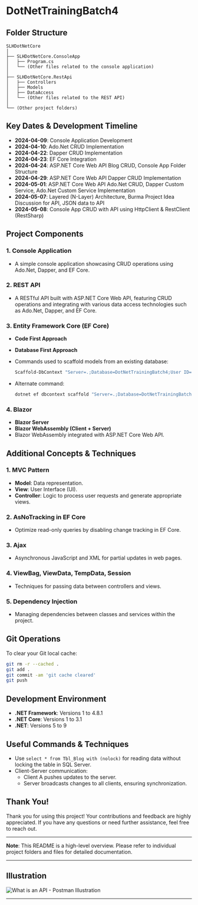 ﻿# DotNetTrainingBatch4

## Folder Structure

```plaintext
SLHDotNetCore
│
├── SLHDotNetCore.ConsoleApp
│   ├── Program.cs
│   └── (Other files related to the console application)
│
├── SLHDotNetCore.RestApi
│   ├── Controllers
│   ├── Models
│   ├── DataAccess
│   └── (Other files related to the REST API)
│
└── (Other project folders)
```

## Key Dates & Development Timeline

- **2024-04-09**: Console Application Development
- **2024-04-10**: Ado.Net CRUD Implementation
- **2024-04-22**: Dapper CRUD Implementation
- **2024-04-23**: EF Core Integration
- **2024-04-24**: ASP.NET Core Web API Blog CRUD, Console App Folder Structure
- **2024-04-29**: ASP.NET Core Web API Dapper CRUD Implementation
- **2024-05-01**: ASP.NET Core Web API Ado.Net CRUD, Dapper Custom Service, Ado.Net Custom Service Implementation
- **2024-05-07**: Layered (N-Layer) Architecture, Burma Project Idea Discussion for API, JSON data to API
- **2024-05-08**: Console App CRUD with API using HttpClient & RestClient (RestSharp)

## Project Components

### 1. **Console Application**
   - A simple console application showcasing CRUD operations using Ado.Net, Dapper, and EF Core.
   
### 2. **REST API**
   - A RESTful API built with ASP.NET Core Web API, featuring CRUD operations and integrating with various data access technologies such as Ado.Net, Dapper, and EF Core.

### 3. **Entity Framework Core (EF Core)**
   - **Code First Approach**
   - **Database First Approach**
   - Commands used to scaffold models from an existing database:
   
     ```bash
     Scaffold-DbContext "Server=.;Database=DotNetTrainingBatch4;User ID=sa;Password=sasa@123;TrustServerCertificate=True;" Microsoft.EntityFrameworkCore.SqlServer -OutputDir Models -Context AppDbContext
     ```
     
   - Alternate command:
   
     ```bash
     dotnet ef dbcontext scaffold "Server=.;Database=DotNetTrainingBatch4;User ID=sa;Password=sasa@123;TrustServerCertificate=True;" Microsoft.EntityFrameworkCore.SqlServer -o Models -c AppDbContext -f
     ```

### 4. **Blazor**
   - **Blazor Server**
   - **Blazor WebAssembly (Client + Server)**
   - Blazor WebAssembly integrated with ASP.NET Core Web API.

## Additional Concepts & Techniques

### 1. **MVC Pattern**
   - **Model**: Data representation.
   - **View**: User Interface (UI).
   - **Controller**: Logic to process user requests and generate appropriate views.

### 2. **AsNoTracking in EF Core**
   - Optimize read-only queries by disabling change tracking in EF Core.
   
### 3. **Ajax**
   - Asynchronous JavaScript and XML for partial updates in web pages.

### 4. **ViewBag, ViewData, TempData, Session**
   - Techniques for passing data between controllers and views.

### 5. **Dependency Injection**
   - Managing dependencies between classes and services within the project.

## Git Operations

To clear your Git local cache:

```bash
git rm -r --cached .
git add .
git commit -am 'git cache cleared'
git push
```

## Development Environment

- **.NET Framework**: Versions 1 to 4.8.1
- **.NET Core**: Versions 1 to 3.1
- **.NET**: Versions 5 to 9

## Useful Commands & Techniques

- Use `select * from Tbl_Blog with (nolock)` for reading data without locking the table in SQL Server.
- Client-Server communication:
  - Client A pushes updates to the server.
  - Server broadcasts changes to all clients, ensuring synchronization.

## Thank You!

Thank you for using this project! Your contributions and feedback are highly appreciated. If you have any questions or need further assistance, feel free to reach out.

---

**Note**: This README is a high-level overview. Please refer to individual project folders and files for detailed documentation.

---

## Illustration

![What is an API - Postman Illustration](https://voyager.postman.com/illustration/diagram-what-is-an-api-postman-illustration.svg)

---

